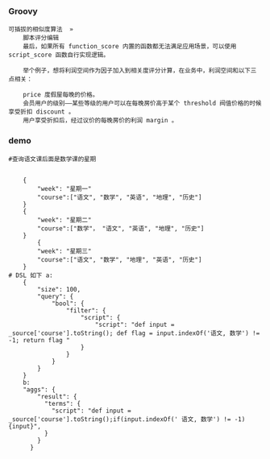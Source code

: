 ### Groovy

    可插拔的相似度算法  »
        脚本评分编辑
        最后，如果所有 function_score 内置的函数都无法满足应用场景，可以使用 script_score 函数自行实现逻辑。

        举个例子，想将利润空间作为因子加入到相关度评分计算，在业务中，利润空间和以下三点相关：

        price 度假屋每晚的价格。
        会员用户的级别——某些等级的用户可以在每晚房价高于某个 threshold 阀值价格的时候享受折扣 discount 。
        用户享受折扣后，经过议价的每晚房价的利润 margin 。







### demo
    #查询语文课后面是数学课的星期


        {
            "week": "星期一"
            "course":["语文", "数学", "英语", "地理", "历史"]
        }
        {
            "week": "星期二"
            "course":["数学"， "语文", "英语", "地理", "历史"]
        }
            {
            "week": "星期三"
            "course":["语文", "数学", "地理", "英语", "历史"]
        }
    # DSL 如下 a:
        {
        	"size": 100,
        	"query": {
        		"bool": {
        			"filter": {
        				"script": {
        					"script": "def input = _source['course'].toString(); def flag = input.indexOf('语文, 数学') != -1; return flag "
        				}
        			}
        		}
        	}
        }
        b:
        "aggs": {
            "result": {
              "terms": {
                "script": "def input = _source['course'].toString();if(input.indexOf(' 语文, 数学') != -1){input}",
              }
            }
          }
